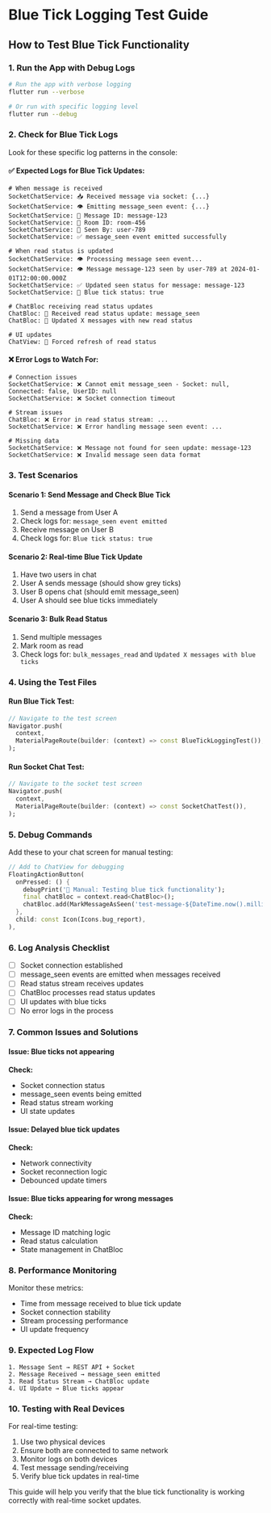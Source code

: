 # Blue Tick Logging Test Guide

## How to Test Blue Tick Functionality

### 1. Run the App with Debug Logs

```bash
# Run the app with verbose logging
flutter run --verbose

# Or run with specific logging level
flutter run --debug
```

### 2. Check for Blue Tick Logs

Look for these specific log patterns in the console:

#### ✅ Expected Logs for Blue Tick Updates:

```
# When message is received
SocketChatService: 📥 Received message via socket: {...}
SocketChatService: 👁️ Emitting message_seen event: {...}
SocketChatService: 🔵 Message ID: message-123
SocketChatService: 🔵 Room ID: room-456
SocketChatService: 🔵 Seen By: user-789
SocketChatService: ✅ message_seen event emitted successfully

# When read status is updated
SocketChatService: 👁️ Processing message seen event...
SocketChatService: 👁️ Message message-123 seen by user-789 at 2024-01-01T12:00:00.000Z
SocketChatService: ✅ Updated seen status for message: message-123
SocketChatService: 🔵 Blue tick status: true

# ChatBloc receiving read status updates
ChatBloc: 🔵 Received read status update: message_seen
ChatBloc: 🔵 Updated X messages with new read status

# UI updates
ChatView: 🔄 Forced refresh of read status
```

#### ❌ Error Logs to Watch For:

```
# Connection issues
SocketChatService: ❌ Cannot emit message_seen - Socket: null, Connected: false, UserID: null
SocketChatService: ❌ Socket connection timeout

# Stream issues
ChatBloc: ❌ Error in read status stream: ...
SocketChatService: ❌ Error handling message seen event: ...

# Missing data
SocketChatService: ❌ Message not found for seen update: message-123
SocketChatService: ❌ Invalid message seen data format
```

### 3. Test Scenarios

#### Scenario 1: Send Message and Check Blue Tick
1. Send a message from User A
2. Check logs for: `message_seen event emitted`
3. Receive message on User B
4. Check logs for: `Blue tick status: true`

#### Scenario 2: Real-time Blue Tick Update
1. Have two users in chat
2. User A sends message (should show grey ticks)
3. User B opens chat (should emit message_seen)
4. User A should see blue ticks immediately

#### Scenario 3: Bulk Read Status
1. Send multiple messages
2. Mark room as read
3. Check logs for: `bulk_messages_read` and `Updated X messages with blue ticks`

### 4. Using the Test Files

#### Run Blue Tick Test:
```dart
// Navigate to the test screen
Navigator.push(
  context,
  MaterialPageRoute(builder: (context) => const BlueTickLoggingTest()),
);
```

#### Run Socket Chat Test:
```dart
// Navigate to the socket test screen
Navigator.push(
  context,
  MaterialPageRoute(builder: (context) => const SocketChatTest()),
);
```

### 5. Debug Commands

Add these to your chat screen for manual testing:

```dart
// Add to ChatView for debugging
FloatingActionButton(
  onPressed: () {
    debugPrint('🔧 Manual: Testing blue tick functionality');
    final chatBloc = context.read<ChatBloc>();
    chatBloc.add(MarkMessageAsSeen('test-message-${DateTime.now().millisecondsSinceEpoch}'));
  },
  child: const Icon(Icons.bug_report),
),
```

### 6. Log Analysis Checklist

- [ ] Socket connection established
- [ ] message_seen events are emitted when messages received
- [ ] Read status stream receives updates
- [ ] ChatBloc processes read status updates
- [ ] UI updates with blue ticks
- [ ] No error logs in the process

### 7. Common Issues and Solutions

#### Issue: Blue ticks not appearing
**Check:**
- Socket connection status
- message_seen events being emitted
- Read status stream working
- UI state updates

#### Issue: Delayed blue tick updates
**Check:**
- Network connectivity
- Socket reconnection logic
- Debounced update timers

#### Issue: Blue ticks appearing for wrong messages
**Check:**
- Message ID matching logic
- Read status calculation
- State management in ChatBloc

### 8. Performance Monitoring

Monitor these metrics:
- Time from message received to blue tick update
- Socket connection stability
- Stream processing performance
- UI update frequency

### 9. Expected Log Flow

```
1. Message Sent → REST API + Socket
2. Message Received → message_seen emitted
3. Read Status Stream → ChatBloc update
4. UI Update → Blue ticks appear
```

### 10. Testing with Real Devices

For real-time testing:
1. Use two physical devices
2. Ensure both are connected to same network
3. Monitor logs on both devices
4. Test message sending/receiving
5. Verify blue tick updates in real-time

This guide will help you verify that the blue tick functionality is working correctly with real-time socket updates. 